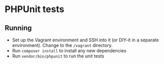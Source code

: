 # PHPUnit tests

## Running
* Set up the Vagrant environment and SSH into it (or DIY-it in a separate environment).  Change to the `/vagrant` directory.
* Run `composer install` to install any new dependencies
* Run `vendor/bin/phpunit` to run the unit tests